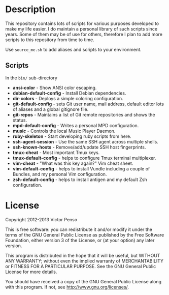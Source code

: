 Description
===========

This repository contains lots of scripts for various purposes
developed to make my life easier. I do maintain a personal 
library of such scripts since years. Some of them may be of
use for others, therefore I plan to add more scripts to this
repository from time to time. 

Use `source_me.sh` to add aliases and scripts to your environment.

Scripts
-------

In the `bin/` sub-directory

* **ansi-color** - Show ANSI color escaping.
* **debian-default-config** - Install Debian dependencies.
* **dir-colors** - Deploys a simple coloring configuration.
* **git-default-config** - sets Git user name, mail address, 
  default editor lots of aliases and a global gitignore file.
* **git-repos** - Maintains a list of Git remote repositories and 
shows the status.
* **mpd-default-config** - Writes a personal MPD configuration.
* **music** - Controls the local Music Player Daemon.
* **ruby-skeleton** - Start developing ruby scripts from here.
* **ssh-agent-session** - Use the same SSH agent across multiple 
shells.
* **ssh-known-hosts** - Remove/add/update SSH host fingerprints.
* **tmux-cheat** - Most important Tmux keys.
* **tmux-default-config** - helps to configure Tmux terminal
  multiplexer.
* **vim-cheat** - "What was this key again?" Vim cheat sheet. 
* **vim-default-config** - helps to install Vundle including
  a couple of Bundles, and my personal Vim configuration.
* **zsh-default-config** - helps to install antigen and my
  default Zsh configuration.

License
=======

Copyright 2012-2013 Victor Penso

This is free software: you can redistribute it
and/or modify it under the terms of the GNU General Public
License as published by the Free Software Foundation,
either version 3 of the License, or (at your option) any
later version.

This program is distributed in the hope that it will be
useful, but WITHOUT ANY WARRANTY; without even the implied
warranty of MERCHANTABILITY or FITNESS FOR A PARTICULAR
PURPOSE. See the GNU General Public License for more details.

You should have received a copy of the GNU General Public
License along with this program. If not, see 
<http://www.gnu.org/licenses/>.
